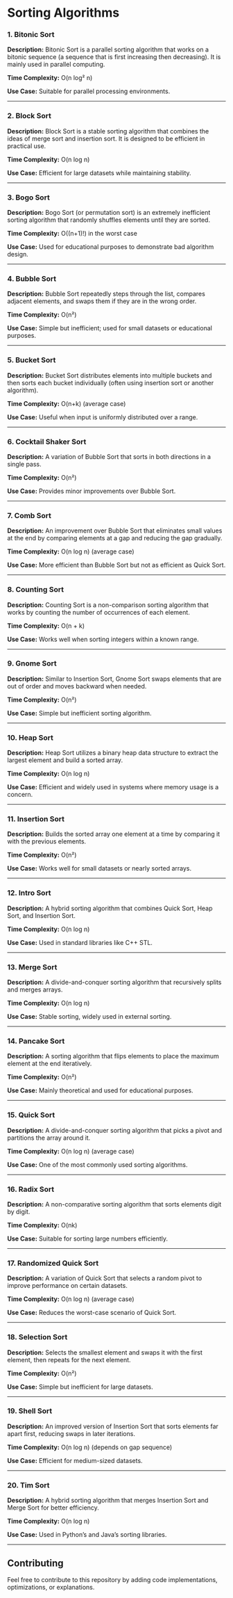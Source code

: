 # Sorting Algorithms

### 1. Bitonic Sort
**Description:** Bitonic Sort is a parallel sorting algorithm that works on a bitonic sequence (a sequence that is first increasing then decreasing). It is mainly used in parallel computing.

**Time Complexity:** O(n log² n)

**Use Case:** Suitable for parallel processing environments.

---

### 2. Block Sort
**Description:** Block Sort is a stable sorting algorithm that combines the ideas of merge sort and insertion sort. It is designed to be efficient in practical use.

**Time Complexity:** O(n log n)

**Use Case:** Efficient for large datasets while maintaining stability.

---

### 3. Bogo Sort
**Description:** Bogo Sort (or permutation sort) is an extremely inefficient sorting algorithm that randomly shuffles elements until they are sorted.

**Time Complexity:** O((n+1)!) in the worst case

**Use Case:** Used for educational purposes to demonstrate bad algorithm design.

---

### 4. Bubble Sort
**Description:** Bubble Sort repeatedly steps through the list, compares adjacent elements, and swaps them if they are in the wrong order.

**Time Complexity:** O(n²)

**Use Case:** Simple but inefficient; used for small datasets or educational purposes.

---

### 5. Bucket Sort
**Description:** Bucket Sort distributes elements into multiple buckets and then sorts each bucket individually (often using insertion sort or another algorithm).

**Time Complexity:** O(n+k) (average case)

**Use Case:** Useful when input is uniformly distributed over a range.

---

### 6. Cocktail Shaker Sort
**Description:** A variation of Bubble Sort that sorts in both directions in a single pass.

**Time Complexity:** O(n²)

**Use Case:** Provides minor improvements over Bubble Sort.

---

### 7. Comb Sort
**Description:** An improvement over Bubble Sort that eliminates small values at the end by comparing elements at a gap and reducing the gap gradually.

**Time Complexity:** O(n log n) (average case)

**Use Case:** More efficient than Bubble Sort but not as efficient as Quick Sort.

---

### 8. Counting Sort
**Description:** Counting Sort is a non-comparison sorting algorithm that works by counting the number of occurrences of each element.

**Time Complexity:** O(n + k)

**Use Case:** Works well when sorting integers within a known range.

---

### 9. Gnome Sort
**Description:** Similar to Insertion Sort, Gnome Sort swaps elements that are out of order and moves backward when needed.

**Time Complexity:** O(n²)

**Use Case:** Simple but inefficient sorting algorithm.

---

### 10. Heap Sort
**Description:** Heap Sort utilizes a binary heap data structure to extract the largest element and build a sorted array.

**Time Complexity:** O(n log n)

**Use Case:** Efficient and widely used in systems where memory usage is a concern.

---

### 11. Insertion Sort
**Description:** Builds the sorted array one element at a time by comparing it with the previous elements.

**Time Complexity:** O(n²)

**Use Case:** Works well for small datasets or nearly sorted arrays.

---

### 12. Intro Sort
**Description:** A hybrid sorting algorithm that combines Quick Sort, Heap Sort, and Insertion Sort.

**Time Complexity:** O(n log n)

**Use Case:** Used in standard libraries like C++ STL.

---

### 13. Merge Sort
**Description:** A divide-and-conquer sorting algorithm that recursively splits and merges arrays.

**Time Complexity:** O(n log n)

**Use Case:** Stable sorting, widely used in external sorting.

---

### 14. Pancake Sort
**Description:** A sorting algorithm that flips elements to place the maximum element at the end iteratively.

**Time Complexity:** O(n²)

**Use Case:** Mainly theoretical and used for educational purposes.

---

### 15. Quick Sort
**Description:** A divide-and-conquer sorting algorithm that picks a pivot and partitions the array around it.

**Time Complexity:** O(n log n) (average case)

**Use Case:** One of the most commonly used sorting algorithms.

---

### 16. Radix Sort
**Description:** A non-comparative sorting algorithm that sorts elements digit by digit.

**Time Complexity:** O(nk)

**Use Case:** Suitable for sorting large numbers efficiently.

---

### 17. Randomized Quick Sort
**Description:** A variation of Quick Sort that selects a random pivot to improve performance on certain datasets.

**Time Complexity:** O(n log n) (average case)

**Use Case:** Reduces the worst-case scenario of Quick Sort.

---

### 18. Selection Sort
**Description:** Selects the smallest element and swaps it with the first element, then repeats for the next element.

**Time Complexity:** O(n²)

**Use Case:** Simple but inefficient for large datasets.

---

### 19. Shell Sort
**Description:** An improved version of Insertion Sort that sorts elements far apart first, reducing swaps in later iterations.

**Time Complexity:** O(n log n) (depends on gap sequence)

**Use Case:** Efficient for medium-sized datasets.

---

### 20. Tim Sort
**Description:** A hybrid sorting algorithm that merges Insertion Sort and Merge Sort for better efficiency.

**Time Complexity:** O(n log n)

**Use Case:** Used in Python’s and Java’s sorting libraries.

---

## Contributing
Feel free to contribute to this repository by adding code implementations, optimizations, or explanations.


